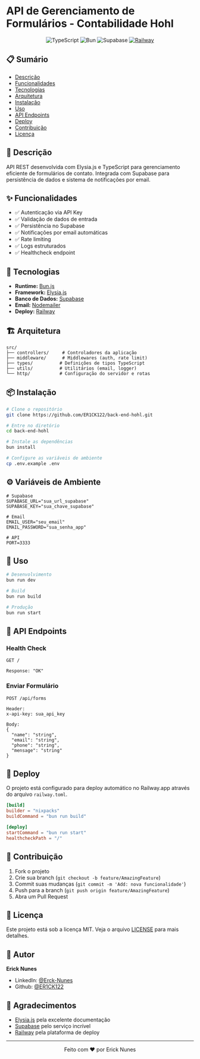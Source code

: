 # API de Gerenciamento de Formulários - Contabilidade Hohl

<div align="center">

![TypeScript](https://img.shields.io/badge/typescript-%23007ACC.svg?style=for-the-badge&logo=typescript&logoColor=white)
![Bun](https://img.shields.io/badge/Bun-%23000000.svg?style=for-the-badge&logo=bun&logoColor=white)
![Supabase](https://img.shields.io/badge/Supabase-3ECF8E?style=for-the-badge&logo=supabase&logoColor=white)
[![Railway](https://img.shields.io/badge/Railway-%23000000.svg?style=for-the-badge&logo=railway&logoColor=white)](https://railway.app/)

</div>

## 📋 Sumário
- [Descrição](#-descrição)
- [Funcionalidades](#-funcionalidades)
- [Tecnologias](#-tecnologias)
- [Arquitetura](#-arquitetura)
- [Instalação](#-instalação)
- [Uso](#-uso)
- [API Endpoints](#-api-endpoints)
- [Deploy](#-deploy)
- [Contribuição](#-contribuição)
- [Licença](#-licença)

## 📝 Descrição

API REST desenvolvida com Elysia.js e TypeScript para gerenciamento eficiente de formulários de contato. Integrada com Supabase para persistência de dados e sistema de notificações por email.

## ✨ Funcionalidades

- ✅ Autenticação via API Key
- ✅ Validação de dados de entrada
- ✅ Persistência no Supabase
- ✅ Notificações por email automáticas
- ✅ Rate limiting
- ✅ Logs estruturados
- ✅ Healthcheck endpoint

## 🚀 Tecnologias

- **Runtime:** [Bun.js](https://bun.sh/)
- **Framework:** [Elysia.js](https://elysiajs.com/)
- **Banco de Dados:** [Supabase](https://supabase.com/)
- **Email:** [Nodemailer](https://nodemailer.com/)
- **Deploy:** [Railway](https://railway.app/)

## 🏗 Arquitetura

```
src/
├── controllers/     # Controladores da aplicação
├── middleware/      # Middlewares (auth, rate limit)
├── types/          # Definições de tipos TypeScript
├── utils/          # Utilitários (email, logger)
└── http/           # Configuração do servidor e rotas
```

## 📦 Instalação

```bash
# Clone o repositório
git clone https://github.com/ER1CK122/back-end-hohl.git

# Entre no diretório
cd back-end-hohl

# Instale as dependências
bun install

# Configure as variáveis de ambiente
cp .env.example .env
```

## ⚙️ Variáveis de Ambiente

```env
# Supabase
SUPABASE_URL="sua_url_supabase"
SUPABASE_KEY="sua_chave_supabase"

# Email
EMAIL_USER="seu_email"
EMAIL_PASSWORD="sua_senha_app"

# API
PORT=3333
```

## 🔨 Uso

```bash
# Desenvolvimento
bun run dev

# Build
bun run build

# Produção
bun run start
```

## 📡 API Endpoints

### Health Check
```http
GET /

Response: "OK"
```

### Enviar Formulário
```http
POST /api/forms

Header:
x-api-key: sua_api_key

Body:
{
  "name": "string",
  "email": "string",
  "phone": "string",
  "mensage": "string"
}
```

## 🚢 Deploy

O projeto está configurado para deploy automático no Railway.app através do arquivo `railway.toml`.

```toml
[build]
builder = "nixpacks"
buildCommand = "bun run build"

[deploy]
startCommand = "bun run start"
healthcheckPath = "/"
```

## 🤝 Contribuição

1. Fork o projeto
2. Crie sua branch (`git checkout -b feature/AmazingFeature`)
3. Commit suas mudanças (`git commit -m 'Add: nova funcionalidade'`)
4. Push para a branch (`git push origin feature/AmazingFeature`)
5. Abra um Pull Request

## 📝 Licença

Este projeto está sob a licença MIT. Veja o arquivo [LICENSE](LICENSE) para mais detalhes.

## 👤 Autor

**Erick Nunes**
- LinkedIn: [@Erck-Nunes](https://www.linkedin.com/in/erck-nunes/)
- Github: [@ER1CK122](https://github.com/ER1CK122)

## 🙏 Agradecimentos

- [Elysia.js](https://elysiajs.com/) pela excelente documentação
- [Supabase](https://supabase.com/) pelo serviço incrível
- [Railway](https://railway.app/) pela plataforma de deploy

---

<div align="center">
Feito com ❤️ por Erick Nunes
</div>
